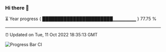 ### Hi there 👋

⏳ Year progress { ███████████████████████▁▁▁▁▁▁▁ } 77.75 %

---

⏰ Updated on Tue, 11 Oct 2022 18:35:13 GMT

![Progress Bar CI](https://github.com/ZhaoGui/ZhaoGui/workflows/Progress%20Bar%20CI/badge.svg)
